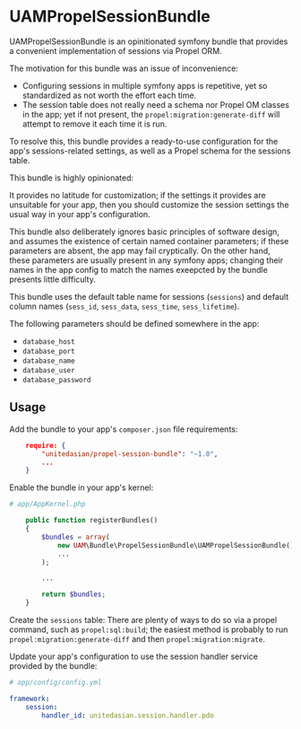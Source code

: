 UAMPropelSessionBundle
======================

UAMPropelSessionBundle is an opinitionated symfony bundle that provides a convenient implementation of sessions via Propel ORM.

The motivation for this bundle was an issue of inconvenience:

* Configuring sessions in multiple symfony apps is repetitive, yet so standardized as not worth the effort each time.
* The session table does not really need a schema nor Propel OM classes in the app; yet if not present, the `propel:migration:generate-diff` will attempt to remove it each time it is run.

To resolve this, this bundle provides a ready-to-use configuration for the app's sessions-related settings, as well as a Propel schema for the sessions table.

This bundle is highly opinionated: 

It provides no latitude for customization; if the settings it provides are unsuitable for your app, then you should customize the session settings the usual way in your app's configuration. 

This bundle also deliberately ignores basic principles of software design, and assumes the existence of certain named container parameters; if these parameters are absent, the app may fail cryptically. On the other hand, these parameters are usually present in any symfony apps; changing their names in the app config to match the names exeepcted by the bundle presents little difficulty.

This bundle uses the default table name for sessions (`sessions`) and default column names (`sess_id`, `sess_data`, `sess_time`, `sess_lifetime`). 

The following parameters should be defined somewhere in the app:

* `database_host`
* `database_port`
* `database_name`
* `database_user`
* `database_password`

Usage 
-----

Add the bundle to your app's `composer.json` file requirements:

```json
    require: {
    	"unitedasian/propel-session-bundle": "~1.0",
    	...
	}
```

Enable the bundle in your app's kernel:

```php
# app/AppKernel.php

    public function registerBundles()
    {
		$bundles = array(
            new UAM\Bundle\PropelSessionBundle\UAMPropelSessionBundle(),
            ...
        );

        ... 

        return $bundles;
    }
```

Create the `sessions` table: There are plenty of ways to do so via a propel command, such as `propel:sql:build`; the easiest method is probably to run `propel:migration:generate-diff` and then `propel:migration:migrate`.

Update your app's configuration to use the session handler service provided by the bundle:

```yaml
# app/config/config.yml

framework:
    session:
        handler_id: unitedasian.session.handler.pdo
```
